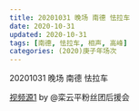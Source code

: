 ```yaml
---
title: 20201031 晚场 南德 怯拉车  
date: 2020-10-31
updated: 2020-10-31
tags: [南德, 怯拉车, 相声, 高峰] 
categories: (2020)庚子年场次
---
```

20201031 晚场 南德 怯拉车  



[视频源1](https://weibo.com/6574451359/JrMyNbDv4) by @栾云平粉丝团后援会

